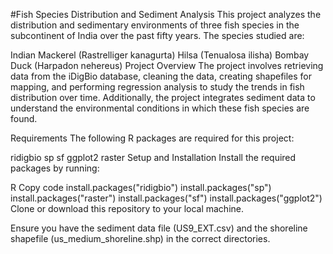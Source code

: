 #Fish Species Distribution and Sediment Analysis
This project analyzes the distribution and sedimentary environments of three fish species in the subcontinent of India over the past fifty years. The species studied are:

Indian Mackerel (Rastrelliger kanagurta)
Hilsa (Tenualosa ilisha)
Bombay Duck (Harpadon nehereus)
Project Overview
The project involves retrieving data from the iDigBio database, cleaning the data, creating shapefiles for mapping, and performing regression analysis to study the trends in fish distribution over time. Additionally, the project integrates sediment data to understand the environmental conditions in which these fish species are found.

Requirements
The following R packages are required for this project:

ridigbio
sp
sf
ggplot2
raster
Setup and Installation
Install the required packages by running:

R
Copy code
install.packages("ridigbio")
install.packages("sp")
install.packages("raster")
install.packages("sf")
install.packages("ggplot2")
Clone or download this repository to your local machine.

Ensure you have the sediment data file (US9_EXT.csv) and the shoreline shapefile (us_medium_shoreline.shp) in the correct directories.
